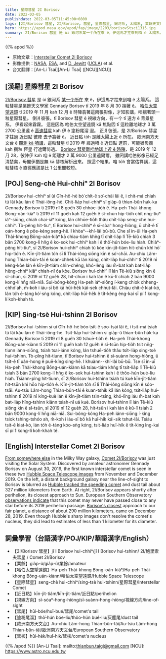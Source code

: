 ```yaml
---
title: 星際彗星 2I Borisov
date: 2022-03-05
publishdate: 2022-03-05T11:45:00+0800
tags: [2I/Borisov 彗星, 2I/Borisov, 彗星, 星際彗星, 銀河系, 太陽系, 業餘天文學家, 哈伯太空望遠鏡, 近日點, 彗尾, 歐洲南方天文台, 塗粉尾溜, 彗核]
hero: https://apod.nasa.gov/apod/fap/image/2203/borisovStsci1315.jpg
summary: 2I/Borisov 彗星 是 ùi 銀河系某一个所在來 ê，伊這馬才拄來到咱 ê 太陽系。
---
```


{{% apod %}}

- 原始文章：[Interstellar Comet 2I Borisov](https://apod.nasa.gov/apod/ap220305.html)
- 影像提供：[NASA](https://www.nasa.gov/), [ESA](https://www.spacetelescope.org/), and [D. Jewitt](http://www2.ess.ucla.edu/~jewitt/David_Jewitt.html) ([UCLA](http://www.ess.ucla.edu/)) et al.
- 台文翻譯：[An-Li Tsai][An-Li Tsai] ([NCU][NCU])

## [漢羅] 星際彗星 2I Borisov
[2I/Borisov 彗星][Comet 2I/Borisov] 是 ùi 銀河系 [某一个所在][From somewhere else] 來 ê，伊這馬才拄來到咱 ê 太陽系。
這粒彗星是業餘天文學家 Gennady Borisov tī 2019 年 8 月 30 揣著 ê。
[哈伯太空望遠鏡][Hubble Space Telescope images] tī 2019 年 11 月 kah 12 月 ê 時陣翕著這兩張影像，才知影講，咱揣著頭一粒星際彗星。
倒爿彼張，tī Borisov 彗星 ê 視線方向，有一个 tī 遠方 ê 背景星系。
伊看起來霧霧。
這是因為 哈伯太空望遠鏡 kā 焦點囥 tī 這粒離地球才 3 萬 2700 公里遠 ê [高速彗星][Hubble tracked the speeding comet] kah 伊 ê 塗粉尾溜 遐。
正爿彼張，是 2I/Borisov 彗星 才拄過 近日點 彼陣 去予翕著 ê。
近日點 to̍h 是離太陽上近 ê 所在。
歐洲南方天文台 ê [觀測 kā 咱講][observations indicate]，這粒彗星 tī 2019 年 經過咱 ê 近日點 進前，可能猶毋捌 kah 捌粒 恆星 行遮爾倚過。
[Borisov 彗星離咱地球上近 ê 時陣][Borisov's closest]，是 2019 年 12 月 28，彼陣伊 kah 咱 ê 距離才 2 萬 9000 公里遠爾爾。
雖罔講哈伯影像已經足清楚矣，毋閣伊猶是無 kā 彗核解析出來。
照這个結果，咱 to̍h 會當估算講，這粒彗核 ê 直徑應該是比 1 公里閣較短。


## [POJ] Seng-chè Hui-chhiⁿ 2I Borisov
2I/Borisov hui-chhiⁿ sī ùi Gîn-hô-hē bó͘ chi̍t-ê só͘-chāi lâi ê, i chit-má chiah tú lâi kàu lán ê Thài-iông-hē.
Chit-lia̍p hui-chhiⁿ sī gia̍p-û thian-bûn ha̍k-ka Gennady Borisov tī 2019 nî 8 goe̍h 30 chhōe-tio̍h ê.
Ha-peh Thài-khong Bōng-oán-kiàⁿ tī 2019 nî 11 goe̍h kah 12 goe̍h ê sî-chūn hip-tio̍h chit nn̄g-tiuⁿ iáⁿ-siōng, chiah chai-iáⁿ kóng, lán chhōe-tio̍h thâu chi̍t-lia̍p seng-chè hui-chhiⁿ.
Tò-pêng hit-tiuⁿ, tī Borisov hui-chhiⁿ ê sī-sòaⁿ hong-hiòng, ū chi̍t-ê tī oán-hong ê pōe-kéng seng-hē.
I khòaⁿ--khí-lâi bū-bū.
Che sī in-ūi Ha-peh Thài-khong Bōng-oán-kiàⁿ kā chiau-tiám khǹg tī chit-lia̍p lî Tē-kiû chiah 3 bān 2700 kong-lí hn̄g ê ko-sok hui-chhiⁿ kah i ê thô͘-hún bóe-liu hiah.
Chiàⁿ-pêng hit-tiuⁿ, sī 2I/Borisov hui-chhiⁿ chiah tú kòe kīn-ji̍t-tiám hit-chūn khì hō͘ hip-tio̍h ê.
Kīn-ji̍t-tiám to̍h sī lî Thài-iông siōng kīn ê só͘-chāi.
Au-chiu Lâm-hong Thian-bûn-tâi ê koan-chhek kā lán kóng, chit-lia̍p hui-chhiⁿ tī 2019 nî kéng-kòe lán ê kīn-ji̍t-tiám chìn-chêng, khó-lêng iáu m̄-bat  kah bat-lia̍p hêng-chhiⁿ kiâⁿ chiah-nī óa kòe.
Borisov hui-chhiⁿ lî lán Tē-kiû siōng kīn ê sî-chūn, sī 2019 nî 12 goe̍h 28, hit-chūn i kah lán ê kū-lî chiah 2 bān 9000 kong-lí hn̄g niā-niā.
Sui-bóng-kóng Ha-peh iáⁿ-siōng í-keng chiok chheng-chhó͘ ah, m̄-koh i iáu-sī bô kā hūi-he̍k kái-sek chhut-lâi.
Chiàu chit-ê kiat-kó, lán to̍h ē-tàng kó͘-sǹg kóng, chit-lia̍p hūi-he̍k ê ti̍t-kèng èng-kai sī pí 1 kong-lí koh-khah té.

## [KIP] Sing-tsè Hui-tshinn 2I Borisov
2I/Borisov hui-tshinn sī uì Gîn-hô-hē bóo tsi̍t-ê sóo-tsāi lâi ê, i tsit-má tsiah tú lâi kàu lán ê Thài-iông-hē.
Tsit-lia̍p hui-tshinn sī gia̍p-û thian-bûn ha̍k-ka Gennady Borisov tī 2019 nî 8 gue̍h 30 tshuē-tio̍h ê.
Ha-peh Thài-khong Bōng-uán-kiànn tī 2019 nî 11 gue̍h kah 12 gue̍h ê sî-tsūn hip-tio̍h tsit nn̄g-tiunn iánn-siōng, tsiah tsai-iánn kóng, lán tshuē-tio̍h thâu tsi̍t-lia̍p sing-tsè hui-tshinn.
Tò-pîng hit-tiunn, tī Borisov hui-tshinn ê sī-suànn hong-hiòng, ū tsi̍t-ê tī uán-hong ê puē-kíng sing-hē.
I khuànn--khí-lâi bū-bū.
Tse sī in-uī Ha-peh Thài-khong Bōng-uán-kiànn kā tsiau-tiám khǹg tī tsit-lia̍p lî Tē-kiû tsiah 3 bān 2700 kong-lí hn̄g ê ko-sok hui-tshinn kah i ê thôo-hún bué-liu hiah.
Tsiànn-pîng hit-tiunn, sī 2I/Borisov hui-tshinn tsiah tú kuè kīn-ji̍t-tiám hit-tsūn khì hōo hip-tio̍h ê.
Kīn-ji̍t-tiám to̍h sī lî Thài-iông siōng kīn ê sóo-tsāi.
Au-tsiu Lâm-hong Thian-bûn-tâi ê kuan-tshik kā lán kóng, tsit-lia̍p hui-tshinn tī 2019 nî kíng-kuè lán ê kīn-ji̍t-tiám tsìn-tsîng, khó-lîng iáu m̄-bat  kah bat-lia̍p hîng-tshinn kiânn tsiah-nī uá kuè.
Borisov hui-tshinn lî lán Tē-kiû siōng kīn ê sî-tsūn, sī 2019 nî 12 gue̍h 28, hit-tsūn i kah lán ê kū-lî tsiah 2 bān 9000 kong-lí hn̄g niā-niā.
Sui-bóng-kóng Ha-peh iánn-siōng í-king tsiok tshing-tshóo ah, m̄-koh i iáu-sī bô kā huī-hi̍k kái-sik tshut-lâi.
Tsiàu tsit-ê kiat-kó, lán to̍h ē-tàng kóo-sǹg kóng, tsit-lia̍p huī-hi̍k ê ti̍t-kìng ìng-kai sī pí 1 kong-lí koh-khah té.

## [English] Interstellar Comet 2I Borisov
[From somewhere else][From somewhere else] in the Milky Way galaxy, [Comet 2I/Borisov][Comet 2I/Borisov] was just visiting the Solar System.
Discovered by amateur astronomer Gennady Borisov on August 30, 2019, the first known interstellar comet is seen in these two [Hubble Space Telescope images][Hubble Space Telescope images] from November and December 2019.
On the left, a distant background galaxy near the line-of-sight to Borisov is blurred as [Hubble tracked the speeding comet][Hubble tracked the speeding comet] and dust tail about 327 million kilometers from Earth.
At right, 2I/Borisov appears shortly after perihelion, its closest approach to Sun.
European Southern Observatory [observations indicate][observations indicate] that this comet may never have passed close to any star before its 2019 perihelion passage.
[Borisov's closest][Borisov's closest] approach to our fair planet, a distance of about 290 million kilometers, came on December 28, 2019.
Even though Hubble's sharp images don't resolve the comet's nucleus, they did lead to estimates of less than 1 kilometer for its diameter.

## 詞彙學習（台語漢字/POJ/KIP/華語漢字/English）
- 【2I/Borisov 彗星】jī I Borisov hui-chhiⁿ/jī I Borisov hui-tshinn/ 2I/鮑里索夫彗星 / Comet 2I/Borisov
- 【業餘】gia̍p-û/gia̍p-û/業餘/amateur
- 【哈伯太空望遠鏡】Ha-peh Thài-khong Bōng-oán-kiàⁿ/Ha-peh Thài-khong Bōng-uán-kiànn/哈伯太空望遠鏡/Hubble Space Telescope
- 【星際彗星】seng-chè hui-chhiⁿ/sing-tsè hui-tshinn/星際彗星/Interstellar Comet
- 【近日點】kīn-ji̍t-tiám/kīn-ji̍t-tiám/近日點/perihelion
- 【視線方向】sī-sòaⁿ-hong-hiòng/sī-suànn-hong-hiòng/視線方向/line-of-sight
- 【彗尾】hūi-bóe/huī-bué/彗尾/comet's tail
- 【塗粉尾溜】thô͘-hún bóe-liu/thôo-hún bué-liu/灰塵尾/dust tail
- 【歐洲南方天文台】Au-chiu Lâm-hong Thian-bûn-tâi/Au-tsiu Lâm-hong Thian-bûn-tâi/歐洲南方天文台/European Southern Observatory
- 【彗核】hūi-he̍k/huī-hi̍k/彗核/comet's nucleus



{{% /apod %}}
[An-Li Tsai]: mailto:thianbun.taigi@gmail.com
[NCU]: https://www.astro.ncu.edu.tw

[copyright]: https://apod.nasa.gov/apod/fap/lib/about_apod.html#srapply

[From somewhere else]:https://solarsystem.nasa.gov/asteroids-comets-and-meteors/comets/2I-Borisov/in-depth/
[Comet 2I/Borisov]:https://en.wikipedia.org/wiki/2I/Borisov
[Hubble Space Telescope images]:https://hubblesite.org/contents/news-releases/2019/news-2019-61
[Hubble tracked the speeding comet]:https://hubblesite.org/contents/media/videos/2019/53/1244-Video
[observations indicate]:https://www.eso.org/public/news/eso2106/
[Borisov's closest]:https://arxiv.org/abs/1909.06348
